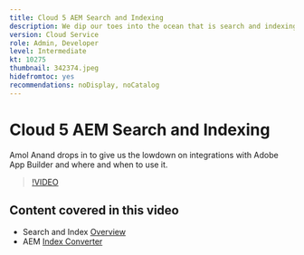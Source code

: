 ```yaml
---
title: Cloud 5 AEM Search and Indexing
description: We dip our toes into the ocean that is search and indexing
version: Cloud Service
role: Admin, Developer
level: Intermediate
kt: 10275
thumbnail: 342374.jpeg
hidefromtoc: yes
recommendations: noDisplay, noCatalog
---
```

# Cloud 5 AEM Search and Indexing

Amol Anand drops in to give us the lowdown on integrations with Adobe App Builder and where and when to use it.

>[!VIDEO](https://video.tv.adobe.com/v/342374)

## Content covered in this video

+ Search and Index [Overview](https://experienceleague.adobe.com/docs/experience-manager-cloud-service/content/operations/indexing.html)
+ AEM [Index Converter](https://experienceleague.adobe.com/docs/experience-manager-cloud-service/content/migration-journey/refactoring-tools/index-converter.html)